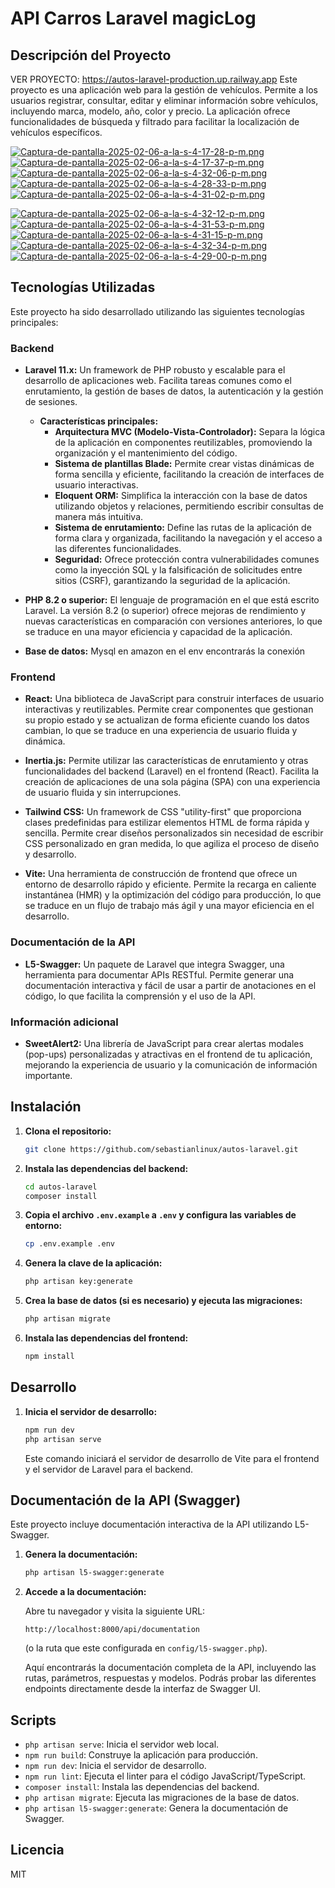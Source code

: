 # API Carros Laravel magicLog

## Descripción del Proyecto
VER PROYECTO: https://autos-laravel-production.up.railway.app
Este proyecto es una aplicación web para la gestión de vehículos. Permite a los usuarios registrar, consultar, editar y eliminar información sobre vehículos, incluyendo marca, modelo, año, color y precio. La aplicación ofrece funcionalidades de búsqueda y filtrado para facilitar la localización de vehículos específicos.

[![Captura-de-pantalla-2025-02-06-a-la-s-4-17-28-p-m.png](https://i.postimg.cc/Nfb7rKXt/Captura-de-pantalla-2025-02-06-a-la-s-4-17-28-p-m.png)](https://postimg.cc/GH8sWhzg)
[![Captura-de-pantalla-2025-02-06-a-la-s-4-17-37-p-m.png](https://i.postimg.cc/rwmGGqGr/Captura-de-pantalla-2025-02-06-a-la-s-4-17-37-p-m.png)](https://postimg.cc/4mDhskSf)
[![Captura-de-pantalla-2025-02-06-a-la-s-4-32-06-p-m.png](https://i.postimg.cc/pdr0dDc3/Captura-de-pantalla-2025-02-06-a-la-s-4-32-06-p-m.png)](https://postimg.cc/f34720Nv)
[![Captura-de-pantalla-2025-02-06-a-la-s-4-28-33-p-m.png](https://i.postimg.cc/d326fnDZ/Captura-de-pantalla-2025-02-06-a-la-s-4-28-33-p-m.png)](https://postimg.cc/fSbYtccM)
[![Captura-de-pantalla-2025-02-06-a-la-s-4-31-02-p-m.png](https://i.postimg.cc/pLXC0fvy/Captura-de-pantalla-2025-02-06-a-la-s-4-31-02-p-m.png)](https://postimg.cc/9rKy0qrj)

[![Captura-de-pantalla-2025-02-06-a-la-s-4-32-12-p-m.png](https://i.postimg.cc/rpHfRKvs/Captura-de-pantalla-2025-02-06-a-la-s-4-32-12-p-m.png)](https://postimg.cc/WDMGQbpc)
[![Captura-de-pantalla-2025-02-06-a-la-s-4-31-53-p-m.png](https://i.postimg.cc/2SzcspQk/Captura-de-pantalla-2025-02-06-a-la-s-4-31-53-p-m.png)](https://postimg.cc/Tp4Jb4NF)
[![Captura-de-pantalla-2025-02-06-a-la-s-4-31-15-p-m.png](https://i.postimg.cc/15KMcWLL/Captura-de-pantalla-2025-02-06-a-la-s-4-31-15-p-m.png)](https://postimg.cc/RNNcvTCR)
[![Captura-de-pantalla-2025-02-06-a-la-s-4-32-34-p-m.png](https://i.postimg.cc/bw3C86gQ/Captura-de-pantalla-2025-02-06-a-la-s-4-32-34-p-m.png)](https://postimg.cc/75JMnnp6)
[![Captura-de-pantalla-2025-02-06-a-la-s-4-29-00-p-m.png](https://i.postimg.cc/RVmXtrb7/Captura-de-pantalla-2025-02-06-a-la-s-4-29-00-p-m.png)](https://postimg.cc/qgmsfFrq)


## Tecnologías Utilizadas

Este proyecto ha sido desarrollado utilizando las siguientes tecnologías principales:

### Backend

*   **Laravel 11.x:** Un framework de PHP robusto y escalable para el desarrollo de aplicaciones web. Facilita tareas comunes como el enrutamiento, la gestión de bases de datos, la autenticación y la gestión de sesiones.

    *   **Características principales:**
        *   **Arquitectura MVC (Modelo-Vista-Controlador):** Separa la lógica de la aplicación en componentes reutilizables, promoviendo la organización y el mantenimiento del código.
        *   **Sistema de plantillas Blade:** Permite crear vistas dinámicas de forma sencilla y eficiente, facilitando la creación de interfaces de usuario interactivas.
        *   **Eloquent ORM:** Simplifica la interacción con la base de datos utilizando objetos y relaciones, permitiendo escribir consultas de manera más intuitiva.
        *   **Sistema de enrutamiento:** Define las rutas de la aplicación de forma clara y organizada, facilitando la navegación y el acceso a las diferentes funcionalidades.
        *   **Seguridad:** Ofrece protección contra vulnerabilidades comunes como la inyección SQL y la falsificación de solicitudes entre sitios (CSRF), garantizando la seguridad de la aplicación.

*   **PHP 8.2 o superior:** El lenguaje de programación en el que está escrito Laravel. La versión 8.2 (o superior) ofrece mejoras de rendimiento y nuevas características en comparación con versiones anteriores, lo que se traduce en una mayor eficiencia y capacidad de la aplicación.

*   **Base de datos:** Mysql en amazon en el env encontrarás la conexión

### Frontend

*   **React:** Una biblioteca de JavaScript para construir interfaces de usuario interactivas y reutilizables. Permite crear componentes que gestionan su propio estado y se actualizan de forma eficiente cuando los datos cambian, lo que se traduce en una experiencia de usuario fluida y dinámica.

*   **Inertia.js:** Permite utilizar las características de enrutamiento y otras funcionalidades del backend (Laravel) en el frontend (React). Facilita la creación de aplicaciones de una sola página (SPA) con una experiencia de usuario fluida y sin interrupciones.

*   **Tailwind CSS:** Un framework de CSS "utility-first" que proporciona clases predefinidas para estilizar elementos HTML de forma rápida y sencilla. Permite crear diseños personalizados sin necesidad de escribir CSS personalizado en gran medida, lo que agiliza el proceso de diseño y desarrollo.

*   **Vite:** Una herramienta de construcción de frontend que ofrece un entorno de desarrollo rápido y eficiente. Permite la recarga en caliente instantánea (HMR) y la optimización del código para producción, lo que se traduce en un flujo de trabajo más ágil y una mayor eficiencia en el desarrollo.

### Documentación de la API

*   **L5-Swagger:** Un paquete de Laravel que integra Swagger, una herramienta para documentar APIs RESTful. Permite generar una documentación interactiva y fácil de usar a partir de anotaciones en el código, lo que facilita la comprensión y el uso de la API.

### Información adicional

*   **SweetAlert2:** Una librería de JavaScript para crear alertas modales (pop-ups) personalizadas y atractivas en el frontend de tu aplicación, mejorando la experiencia de usuario y la comunicación de información importante.

## Instalación

1.  **Clona el repositorio:**

    ```bash
    git clone https://github.com/sebastianlinux/autos-laravel.git
    ```

2.  **Instala las dependencias del backend:**

    ```bash
    cd autos-laravel
    composer install
    ```

3.  **Copia el archivo `.env.example` a `.env` y configura las variables de entorno:**

    ```bash
    cp .env.example .env
    ```

4.  **Genera la clave de la aplicación:**

    ```bash
    php artisan key:generate
    ```

5.  **Crea la base de datos (si es necesario) y ejecuta las migraciones:**

    ```bash
    php artisan migrate
    ```

6.  **Instala las dependencias del frontend:**

    ```bash
    npm install
    ```

## Desarrollo

1.  **Inicia el servidor de desarrollo:**

    ```bash
    npm run dev
    php artisan serve
    ```

    Este comando iniciará el servidor de desarrollo de Vite para el frontend y el servidor de Laravel para el backend.

## Documentación de la API (Swagger)

Este proyecto incluye documentación interactiva de la API utilizando L5-Swagger.

1.  **Genera la documentación:**

    ```bash
    php artisan l5-swagger:generate
    ```

2.  **Accede a la documentación:**

    Abre tu navegador y visita la siguiente URL:

    ```
    http://localhost:8000/api/documentation
    ```

    (o la ruta que este configurada en `config/l5-swagger.php`).

    Aquí encontrarás la documentación completa de la API, incluyendo las rutas, parámetros, respuestas y modelos.  Podrás probar las diferentes endpoints directamente desde la interfaz de Swagger UI.

## Scripts

*   `php artisan serve`: Inicia el servidor web local.
*   `npm run build`: Construye la aplicación para producción.
*   `npm run dev`: Inicia el servidor de desarrollo.
*   `npm run lint`: Ejecuta el linter para el código JavaScript/TypeScript.
*   `composer install`: Instala las dependencias del backend.
*   `php artisan migrate`: Ejecuta las migraciones de la base de datos.
*   `php artisan l5-swagger:generate`: Genera la documentación de Swagger.


## Licencia
MIT